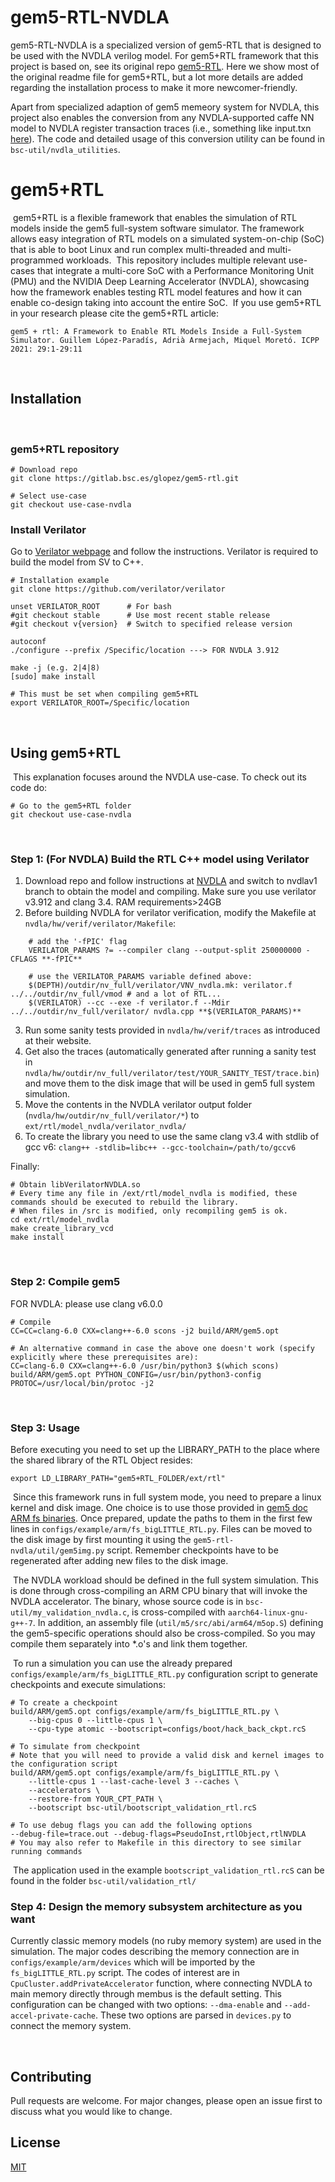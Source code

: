 # gem5-RTL-NVDLA
gem5-RTL-NVDLA is a specialized version of gem5-RTL that is designed to be used with the NVDLA verilog model. For gem5+RTL framework that this project is based on, see its original repo [gem5-RTL](https://gitlab.bsc.es/glopez/gem5-rtl.git). Here we show most of the original readme file for gem5+RTL, but a lot more details are added regarding the installation process to make it more newcomer-friendly.

Apart from specialized adaption of gem5 memeory system for NVDLA, this project also enables the conversion from any NVDLA-supported caffe NN model to NVDLA register transaction traces (i.e., something like input.txn [here](https://github.com/nvdla/hw/tree/nvdlav1/verif/traces/traceplayer)). The code and detailed usage of this conversion utility can be found in `bsc-util/nvdla_utilities`.

# gem5+RTL
​
gem5+RTL is a flexible framework that enables the simulation of RTL models inside the gem5 full-system software simulator. The framework allows easy integration of RTL models on a simulated system-on-chip (SoC) that is able to boot Linux and run complex multi-threaded and multi-programmed workloads. 
​
This repository includes multiple relevant use-cases that integrate a multi-core SoC with a Performance Monitoring Unit (PMU) and the NVIDIA Deep Learning Accelerator (NVDLA), showcasing how the framework enables testing RTL model features and how it can enable co-design taking into account the entire SoC.
​
If you use gem5+RTL in your research please cite the gem5+RTL article: 
```
gem5 + rtl: A Framework to Enable RTL Models Inside a Full-System Simulator. Guillem López-Paradís, Adrià Armejach, Miquel Moretó. ICPP 2021: 29:1-29:11
```
​
## Installation
​
### gem5+RTL repository
```
# Download repo
git clone https://gitlab.bsc.es/glopez/gem5-rtl.git
​
# Select use-case
git checkout use-case-nvdla
```
### Install Verilator
Go to [Verilator webpage](https://verilator.org/guide/latest/install.html) and follow the instructions. Verilator is required to build the model from SV to C++.
​
```
# Installation example
git clone https://github.com/verilator/verilator
​
unset VERILATOR_ROOT      # For bash
#git checkout stable      # Use most recent stable release
#git checkout v{version}  # Switch to specified release version
​
autoconf 
./configure --prefix /Specific/location ---> FOR NVDLA 3.912
​
make -j (e.g. 2|4|8) 
[sudo] make install
​
# This must be set when compiling gem5+RTL
export VERILATOR_ROOT=/Specific/location
```
​
## Using gem5+RTL
​
This explanation focuses around the NVDLA use-case. To check out its code do:
```
# Go to the gem5+RTL folder
git checkout use-case-nvdla
```
​
### Step 1: (For NVDLA) Build the RTL C++ model using Verilator

1. Download repo and follow instructions at [NVDLA](http://nvdla.org/hw/v1/integration_guide.html) and switch to nvdlav1 branch to obtain the model and compiling. Make sure you use verilator v3.912 and clang 3.4. RAM requirements>24GB
2. Before building NVDLA for verilator verification, modify the Makefile at `nvdla/hw/verif/verilator/Makefile`:
```
    # add the '-fPIC' flag
    VERILATOR_PARAMS ?= --compiler clang --output-split 250000000 -CFLAGS **-fPIC**

    # use the VERILATOR_PARAMS variable defined above:
    $(DEPTH)/outdir/nv_full/verilator/VNV_nvdla.mk: verilator.f ../../outdir/nv_full/vmod # and a lot of RTL...
    $(VERILATOR) --cc --exe -f verilator.f --Mdir ../../outdir/nv_full/verilator/ nvdla.cpp **$(VERILATOR_PARAMS)**
```
3. Run some sanity tests provided in `nvdla/hw/verif/traces` as introduced at their website.
4. Get also the traces (automatically generated after running a sanity test in `nvdla/hw/outdir/nv_full/verilator/test/YOUR_SANITY_TEST/trace.bin`) and move them to the disk image that will be used in gem5 full system simulation.
5. Move the contents in the NVDLA verilator output folder (`nvdla/hw/outdir/nv_full/verilator/*`) to `ext/rtl/model_nvdla/verilator_nvdla/`
6. To create the library you need to use the same clang v3.4 with stdlib of gcc v6: `clang++ -stdlib=libc++ --gcc-toolchain=/path/to/gccv6`

Finally:

```
# Obtain libVerilatorNVDLA.so
# Every time any file in /ext/rtl/model_nvdla is modified, these commands should be executed to rebuild the library.
# When files in /src is modified, only recompiling gem5 is ok.
cd ext/rtl/model_nvdla
make create_library_vcd 
make install
```

​

### Step 2: Compile gem5
FOR NVDLA: please use clang v6.0.0
```
# Compile
CC=CC=clang-6.0 CXX=clang++-6.0 scons -j2 build/ARM/gem5.opt

# An alternative command in case the above one doesn't work (specify explicitly where these prerequisites are):
CC=clang-6.0 CXX=clang++-6.0 /usr/bin/python3 $(which scons) build/ARM/gem5.opt PYTHON_CONFIG=/usr/bin/python3-config PROTOC=/usr/local/bin/protoc -j2

```
​
### Step 3: Usage
Before executing you need to set up the LIBRARY_PATH to the place where the shared library of the RTL Object resides:
​
``` 
export LD_LIBRARY_PATH="gem5+RTL_FOLDER/ext/rtl"
```
​
Since this framework runs in full system mode, you need to prepare a linux kernel and disk image. One choice is to use those provided in [gem5 doc ARM fs binaries](https://www.gem5.org/documentation/general_docs/fullsystem/guest_binaries). Once prepared, update the paths to them in the first few lines in `configs/example/arm/fs_bigLITTLE_RTL.py`. Files can be moved to the disk image by first mounting it using the `gem5-rtl-nvdla/util/gem5img.py` script. Remember checkpoints have to be regenerated after adding new files to the disk image.

​
The NVDLA workload should be defined in the full system simulation. This is done through cross-compiling an ARM CPU binary that will invoke the NVDLA accelerator. The binary, whose source code is in `bsc-util/my_validation_nvdla.c`, is cross-compiled with `aarch64-linux-gnu-g++-7`. In addition, an assembly file (`util/m5/src/abi/arm64/m5op.S`) defining the gem5-specific operations should also be cross-compiled. So you may compile them separately into *.o's and link them together.

​
To run a simulation you can use the already prepared `configs/example/arm/fs_bigLITTLE_RTL.py` configuration script to generate checkpoints and execute simulations:
​
```
# To create a checkpoint
build/ARM/gem5.opt configs/example/arm/fs_bigLITTLE_RTL.py \
 	--big-cpus 0 --little-cpus 1 \
  	--cpu-type atomic --bootscript=configs/boot/hack_back_ckpt.rcS
​
# To simulate from checkpoint
# Note that you will need to provide a valid disk and kernel images to the configuration script
build/ARM/gem5.opt configs/example/arm/fs_bigLITTLE_RTL.py \
	--little-cpus 1 --last-cache-level 3 --caches \
	--accelerators \
	--restore-from YOUR_CPT_PATH \
	--bootscript bsc-util/bootscript_validation_rtl.rcS
​
# To use debug flags you can add the following options
--debug-file=trace.out --debug-flags=PseudoInst,rtlObject,rtlNVDLA
# You may also refer to Makefile in this directory to see similar running commands
```
​
The application used in the example `bootscript_validation_rtl.rcS` can be found in the folder `bsc-util/validation_rtl/`
​

### Step 4: Design the memory subsystem architecture as you want
Currently classic memory models (no ruby memory system) are used in the simulation. The major codes describing the memory connection are in `configs/example/arm/devices` which will be imported by the `fs_bigLITTLE_RTL.py` script. The codes of interest are in `CpuCluster.addPrivateAccelerator` function, where connecting NVDLA to main memory directly through membus is the default setting. This configuration can be changed with two options: `--dma-enable` and `--add-accel-private-cache`. These two options are parsed in `devices.py` to connect the memory system.

​
## Contributing
Pull requests are welcome. For major changes, please open an issue first to discuss what you would like to change.
​
​
## License
[MIT](https://choosealicense.com/licenses/mit/)
